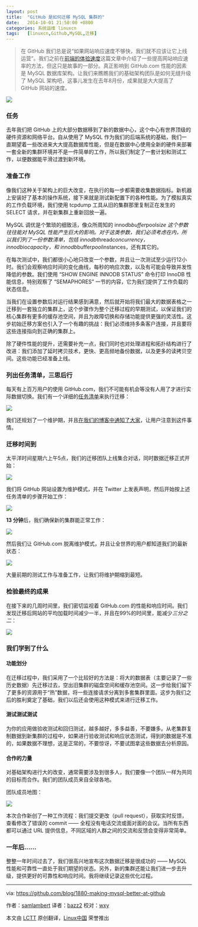 ```yaml
---
layout: post
title:	"GitHub 是如何迁移 MySQL 集群的"
date:	2014-10-01 21:50:00 +0800 
categories:	系统运维 linuxcn 
tags:	[linuxcn,Github,MySQL,迁移]
---
```




> 
> 在 GitHub 我们总是说“如果网站响应速度不够快，我们就不应该让它上线运营”。我们之前在[前端的体验速度](https://github.com/blog/1756-optimizing-large-selector-sets)这篇文章中介绍了一些提高网站响应速率的方法，但这只是故事的一部分。真正影响到 GitHub.com 性能的因素是 MySQL 数据库架构。让我们来瞧瞧我们的基础架构团队是如何无缝升级了 MySQL 架构吧，这事儿发生在去年8月份，成果就是大大提高了 GitHub 网站的速度。
> 
> 
> 


![](/Asserts/Images//attachment/album/201410/01/215055fjyjkf4p338zyp3o.jpeg)


### 任务


去年我们把 GitHub 上的大部分数据移到了新的数据中心，这个中心有世界顶级的硬件资源和网络平台。自从使用了 MySQL 作为我们的后端系统的基础，我们一直期望着一些改进来大大提高数据库性能，但是在数据中心使用全新的硬件来部署一套全新的集群环境并不是一件简单的工作，所以我们制定了一套计划和测试工作，以便数据能平滑过渡到新环境。


### 准备工作


像我们这种关于架构上的巨大改变，在执行的每一步都需要收集数据指标。新机器上安装好了基本的操作系统，接下来就是测试新配置下的各种性能。为了模拟真实的工作负载环境，我们使用 tcpdump 工具从旧的集群那里复制正在发生的 SELECT 请求，并在新集群上重新回放一遍。


MySQL 调优是个繁琐的细致活，像众所周知的 innodb*buffer*pool*size 这个参数往往能对 MySQL 性能产生巨大的影响。对于这类参数，我们必须考虑在内，所以我们列了一份参数清单，包括 innodb*thread*concurrency，innodb*io*capacity，和 innodb*buffer*pool*instances，还有其它的。


在每次测试中，我们都很小心地只改变一个参数，并且让一次测试至少运行12小时。我们会观察响应时间的变化曲线，每秒的响应次数，以及有可能会导致并发性降低的参数。我们使用 “SHOW ENGINE INNODB STATUS” 命令打印 InnoDB 性能信息，特别观察了 “SEMAPHORES” 一节的内容，它为我们提供了工作负载的状态信息。


当我们在设置参数后对运行结果感到满意，然后就开始将我们最大的数据表格之一迁移到一套独立的集群上，这个步骤作为整个迁移过程的早期测试，以保证我们的核心集群有更多的缓存池空间，并且为故障切换和存储功能提供更强的灵活性。这步初始迁移方案也引入了一个有趣的挑战：我们必须维持多条客户连接，并且要将这些连接指向到正确的集群上。


除了硬件性能的提升，还需要补充一点，我们同时也对处理进程和拓扑结构进行了改进：我们添加了延时拷贝技术，更快、更高频地备份数据，以及更多的读拷贝空间。这些功能已经准备上线。


### 列出任务清单，三思后行


每天有上百万用户的使用 GitHub.com，我们不可能有机会等没有人用了才进行实际数据切换。我们有一个详细的[任务清单](https://help.github.com/articles/writing-on-github#task-lists)来执行迁移：


![](/Asserts/Images//attachment/album/201410/01/215058adlj4144c4y4omjm.png)


我们还规划了一个维护期，并且[在我们的博客中通知了大家](https://github.com/blog/1603-site-maintenance-august-31st-2013)，让用户注意到这件事情。


### 迁移时间到


太平洋时间星期六上午5点，我们的迁移团队上线集合对话，同时数据迁移正式开始：


![](/Asserts/Images//attachment/album/201410/01/215102hjvjzeojs22o4c6j.png)


我们将 GitHub 网站设置为维护模式，并在 Twitter 上发表声明，然后开始按上述任务清单的步骤开始工作：


![](/Asserts/Images//attachment/album/201410/01/215104a6sjwzn627276tn4.png)


**13 分钟**后，我们确保新的集群能正常工作：


![](/Asserts/Images//attachment/album/201410/01/215106rnjl5fs085w0zw0s.png)


然后我们让 GitHub.com 脱离维护模式，并且让全世界的用户都知道我们的最新状态：


![](/Asserts/Images//attachment/album/201410/01/215107q6m6rsanltmjbflz.png)


大量前期的测试工作与准备工作，让我们将维护期缩到最短。


### 检验最终的成果


在接下来的几周时间里，我们密切监视着 GitHub.com 的性能和响应时间。我们发现迁移后网站的平均加载时间减少一半，并且在99%的时间里，能减少*三分之二*：


![](/Asserts/Images//attachment/album/201410/01/215109sci8qc25255j2ncn.png)


### 我们学到了什么


#### 功能划分


在迁移过程中，我们采用了一个比较好的方法是：将大的数据表（主要记录了一些历史数据）先迁移过去，空出旧集群的磁盘空间和缓存池空间。这一步给我们留下了更多的资源用于“热”数据，将一些连接请求分离到多套集群里面。这步为我们之后的胜利奠定了基础，我们以后还会使用这种模式来进行迁移工作。


#### 测试测试测试


为你的应用做验收测试和回归测试，越多越好，多多益善，不要嫌多。从老集群复制数据到新集群的过程中，如果进行验收测试和响应状态测试，得到的数据是不准的，如果数据不理想，这是正常的，不要惊讶，不要试图拿这些数据去分析原因。


#### 合作的力量


对基础架构进行大的改变，通常需要涉及到很多人，我们要像一个团队一样为共同的目标而合作。我们的团队成员来自全球各地。


团队成员地图：


[![](/Asserts/Images//attachment/album/201410/01/214710leexdmkekzkuerk6.png)](https://render.githubusercontent.com/view/geojson?url=https://gist.githubusercontent.com/anonymous/5fa29a7ccbd0101630da/raw/map.geojson)


本次合作新创了一种工作流程：我们提交更改（pull request），获取实时反馈，查看修改了错误的 commit —— 全程没有电话交流或面对面的会议。当所有东西都可以通过 URL 提供信息，不同区域的人群之间的交流和反馈会变得非常简单。


### 一年后……


整整一年时间过去了，我们很高兴地宣布这次数据迁移是很成功的 —— MySQL 性能和可靠性一直处于我们期望的状态。另外，新的集群还能让我们进一步去升级，提供更好的可靠性和响应时间。我将继续记录这些优化过程。




---


via: <https://github.com/blog/1880-making-mysql-better-at-github>


作者：[samlambert](https://github.com/samlambert) 译者：[bazz2](https://github.com/bazz2) 校对：[wxy](https://github.com/wxy)


本文由 [LCTT](https://github.com/LCTT/TranslateProject) 原创翻译，[Linux中国](http://linux.cn/) 荣誉推出
